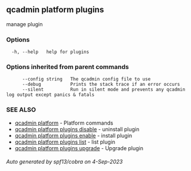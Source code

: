 ## qcadmin platform plugins

manage plugin

### Options

```
  -h, --help   help for plugins
```

### Options inherited from parent commands

```
      --config string   The qcadmin config file to use
      --debug           Prints the stack trace if an error occurs
      --silent          Run in silent mode and prevents any qcadmin log output except panics & fatals
```

### SEE ALSO

* [qcadmin platform](qcadmin_platform.md)	 - Platform commands
* [qcadmin platform plugins disable](qcadmin_platform_plugins_disable.md)	 - uninstall plugin
* [qcadmin platform plugins enable](qcadmin_platform_plugins_enable.md)	 - install plugin
* [qcadmin platform plugins list](qcadmin_platform_plugins_list.md)	 - list plugin
* [qcadmin platform plugins upgrade](qcadmin_platform_plugins_upgrade.md)	 - Upgrade plugin

###### Auto generated by spf13/cobra on 4-Sep-2023
